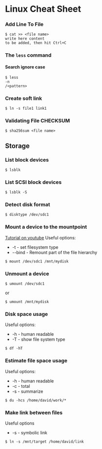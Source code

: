 # Linux Cheat Sheet

### Add Line To File
```
$ cat >> <file name>
write here content
to be added, then hit Ctrl+C
```

### The ```less``` command
#### Search ignore case
```
$ less
-n
/<pattern>
```

### Create soft link
```
$ ln -s file1 link1
```

### Validating File CHECKSUM
```
$ sha256sum <file name>
```

## Storage
### List block devices
```
$ lsblk
```
### List SCSI block devices
```
$ lsblk -S
```
### Detect disk format
```
$ disktype /dev/sdc1
```
### Mount a device to the mountpoint
[Tutorial on youtube](https://www.youtube.com/watch?v=F-a_BBAGfkE)
Useful options:
- -t - set filesystem type
- --bind - Remount part of the file hierarchy
```
$ mount /dev/sdc1 /mnt/mydisk
```
### Unmount a device
```
$ umount /dev/sdc1
```
or
```
$ umount /mnt/mydisk
```
### Disk space usage
Useful options: 
- -h - human readable
- -T - show file system type
```
$ df -hT
```
### Estimate file space usage
Useful options: 
- -h - human readable
- -c - total
- -s - summarize
```
$ du -hcs /home/david/work/*
```
### Make link between files
Useful options
- -s - symbolic link
```
$ ln -s /mnt/target /home/david/link
```